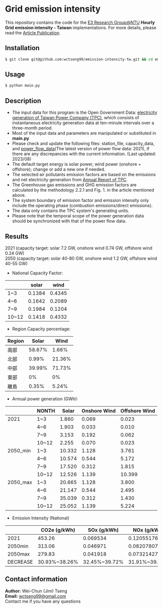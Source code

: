 # Grid emission intensity

This repository contains the code for the [E3 Research Group@NTU](https://www.e3group.caece.net) **Hourly Grid emission intensity - Taiwan** implementations. For more details, please read the [Article Publication](https://doi.org/10.1016/j.trd.2023.103848).

## Installation

```bash
$ git clone git@github.com:wctseng99/emission-intensity-tw.git && cd emission-intensity-tw
```

## Usage

```bash
$ python main.py
```

## Description
- The input data for this program is the Open Government Data: [electricity generation of Taiwan Power Company (TPC)](https://data.gov.tw/dataset/37331), which consists of instantaneous electricity generation data at ten-minute intervals over a three-month period.
- Most of the input data and parameters are manipulated or substituted in **main.py**
- Please check and update the following files: station_file, capacity_data, and [power_flow_data](https://data.gov.tw/en/datasets/37326)(The latest version of power flow data: 2021), if there are any discrepancies with the current information. (Last updated: 2023/08)
- The default target energy is solar power, wind power (onshore + offshore); change or add a new one if needed.
- The selected air pollutants emission factors are based on the emissions and net electricity generation from [Annual Report of TPC](https://www.taipower.com.tw/upload/43/43_05/111年電業年報.pdf?230829).
- The Greenhouse gas emissions and GHG emission factors are calculated by the methodology 2.2.1 and Fig. 1. in the article mentioned above.
- The system boundary of emission factor and emission intensity only include the operating phase (combustion emissions/direct emissions).
- The data only contains the TPC system's generating units.
- Please note that the temporal scope of the power generation data should be synchronized with that of the power flow data.
  


## Results
2021 (capacity target: solar 7.2 GW, onshore wind 0.74 GW, offshore wind 0.24 GW)  
2050 (capacity target: solar 40-80 GW, onshore wind 1.2 GW, offshore wind 40-55 GW)



 - National Capacity Factor:

|       | solar  | wind   |
|-------|--------|--------|
| 1~3   | 0.1384 | 0.4345 |
| 4~6   | 0.1642 | 0.2089 |
| 7~9   | 0.1984 | 0.1204 |
| 10~12 | 0.1418 | 0.4332 |


 - Region Capacity percentage: 

| Region   | Solar         | Wind          |
| -------- | ------------- | ------------- |
| 南部     | 58.67%        | 1.66%         |
| 北部     | 0.99%         | 21.36%        |
| 中部     | 39.99%        | 71.73%        |
| 東部     | 0%            | 0%            |
| 離島     | 0.35%         | 5.24%         |


 - Annual power generation (GWh): 

|        | NONTH   | Solar        | Onshore Wind          | Offshore Wind          |
|--------|---------|--------------|-----------------------|------------------------|
|2021    | 1~3     | 1.860        | 0.069                 | 0.023                  |
|        | 4~6     | 1.903        | 0.033                 | 0.010                  |
|        | 7~9     | 3.153        | 0.192                 | 0.062                  |
|        | 10~12   | 2.255        | 0.070                 | 0.023                  |
|2050_min| 1~3     | 10.332       | 1.128                 | 3.761                  |
|        | 4~6     | 10.574       | 0.544                 | 5.172                  |
|        | 7~9     | 17.520       | 0.312                 | 1.815                  |
|        | 10~12   | 12.526       | 1.139                 | 10.399                 |
|2050_max| 1~3     | 20.665       | 1.128                 | 3.800                  |
|        | 4~6     | 21.147       | 0.544                 | 2.495                  |
|        | 7~9     | 35.039       | 0.312                 | 1.430                  |
|        | 10~12   | 25.052       | 1.139                 | 5.224                  |


 - Emission Intensity (National)

|           | CO2e (g/kWh) | SOx (g/kWh) | NOx (g/kWh) | PM (g/kWh) |
|-----------|-------------|------------|------------|------------|
| 2021      | 453.26      | 0.069534   | 0.12055176 | 0.00402305 |
| 2050min   | 313.06      | 0.046971   | 0.08207807 | 0.00272495 |
| 2050max   | 279.83      | 0.041918   | 0.07321427 | 0.00243117 |
| DECREASE  | 30.93%~38.26% | 32.45%~39.72% | 31.91%~39.27% | 32.27%~39.57% |


## Contact information
**Author:** Wei-Chun (Jim) Tseng  
**Email:** wctseng99@gmail.com  
Contact me if you have any questions
